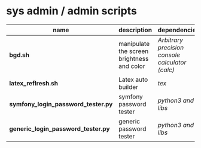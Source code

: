 # sys admin / admin scripts

| name | description | dependencies |
| ---- | ----------- | ------------ |
| **bgd.sh** | manipulate the screen brightness and color | *Arbitrary precision console calculator (calc)* |
| **latex_reflresh.sh** | Latex auto builder | *tex* |
| **symfony_login_password_tester.py** | symfony password tester | *python3 and libs* |
| **generic_login_password_tester.py** | generic password tester | *python3 and libs* |
